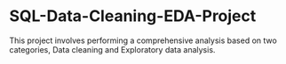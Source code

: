 # SQL-Data-Cleaning-EDA-Project
This project involves performing a comprehensive analysis based on two categories, Data cleaning and Exploratory data analysis.
